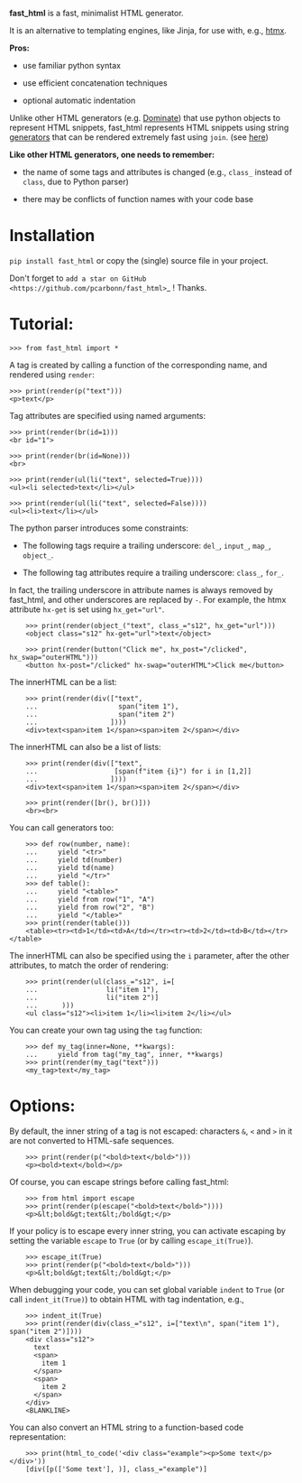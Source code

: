 **fast_html** is a fast, minimalist HTML generator.


It is an alternative to templating engines, like Jinja,
for use with, e.g., [htmx](https://htmx.org/).

**Pros:**

- use familiar python syntax

- use efficient concatenation techniques

- optional automatic indentation

Unlike other HTML generators (e.g. [Dominate](https://pypi.org/project/dominate/)) that use python objects to represent HTML snippets,
fast_html represents HTML snippets using string [generators](https://docs.python.org/3/glossary.html#term-generator)
that can be rendered extremely fast using `join`.
(see [here](https://python.plainenglish.io/concatenating-strings-efficiently-in-python-9bfc8e8d6f6e))

**Like other HTML generators, one needs to remember:**

- the name of some tags and attributes is changed (e.g., `class_` instead of `class`, due to Python parser)

- there may be conflicts of function names with your code base


Installation
============
`pip install fast_html` or copy the (single) source file in your project.

Don't forget to `add a star on GitHub <https://github.com/pcarbonn/fast_html>`_ ! Thanks.


Tutorial:
=========

```pycon
>>> from fast_html import *
```

A tag is created by calling a function of the corresponding name,
and rendered using `render`:

```pycon
>>> print(render(p("text")))
<p>text</p>
```

Tag attributes are specified using named arguments:

```pycon
>>> print(render(br(id=1)))
<br id="1">

>>> print(render(br(id=None)))
<br>

>>> print(render(ul(li("text", selected=True))))
<ul><li selected>text</li></ul>

>>> print(render(ul(li("text", selected=False))))
<ul><li>text</li></ul>
```

The python parser introduces some constraints:

- The following tags require a trailing underscore: `del_`, `input_`, `map_`, `object_`.

- The following tag attributes require a trailing underscore: `class_`, `for_`.

In fact, the trailing underscore in attribute names is always removed by fast_html,
and other underscores are replaced by `-`.
For example, the htmx attribute `hx-get` is set using `hx_get="url"`.

```pycon
    >>> print(render(object_("text", class_="s12", hx_get="url")))
    <object class="s12" hx-get="url">text</object>

    >>> print(render(button("Click me", hx_post="/clicked", hx_swap="outerHTML")))
    <button hx-post="/clicked" hx-swap="outerHTML">Click me</button>
```

The innerHTML can be a list:

```pycon
    >>> print(render(div(["text",
    ...                    span("item 1"),
    ...                    span("item 2")
    ...                  ])))
    <div>text<span>item 1</span><span>item 2</span></div>
```

The innerHTML can also be a list of lists:

```pycon
    >>> print(render(div(["text",
    ...                   [span(f"item {i}") for i in [1,2]]
    ...                  ])))
    <div>text<span>item 1</span><span>item 2</span></div>

    >>> print(render([br(), br()]))
    <br><br>
```

You can call generators too:

```pycon
    >>> def row(number, name):
    ...     yield "<tr>"
    ...     yield td(number)
    ...     yield td(name)
    ...     yield "</tr>"
    >>> def table():
    ...     yield "<table>"
    ...     yield from row("1", "A")
    ...     yield from row("2", "B")
    ...     yield "</table>"
    >>> print(render(table()))
    <table><tr><td>1</td><td>A</td></tr><tr><td>2</td><td>B</td></tr></table>
```

The innerHTML can also be specified using the `i` parameter,
after the other attributes, to match the order of rendering:

```pycon
    >>> print(render(ul(class_="s12", i=[
    ...                 li("item 1"),
    ...                 li("item 2")]
    ...      )))
    <ul class="s12"><li>item 1</li><li>item 2</li></ul>
```

You can create your own tag using the `tag` function:

```pycon
    >>> def my_tag(inner=None, **kwargs):
    ...     yield from tag("my_tag", inner, **kwargs)
    >>> print(render(my_tag("text")))
    <my_tag>text</my_tag>
```

Options:
========

By default, the inner string of a tag is not escaped:
characters `&`, `<` and `>` in it are not converted to HTML-safe sequences.

```pycon
    >>> print(render(p("<bold>text</bold>")))
    <p><bold>text</bold></p>
```

Of course, you can escape strings before calling fast_html:

```pycon
    >>> from html import escape
    >>> print(render(p(escape("<bold>text</bold>"))))
    <p>&lt;bold&gt;text&lt;/bold&gt;</p>
```

If your policy is to escape every inner string,
you can activate escaping by setting the variable `escape` to `True`
(or by calling `escape_it(True)`).

```pycon
    >>> escape_it(True)
    >>> print(render(p("<bold>text</bold>")))
    <p>&lt;bold&gt;text&lt;/bold&gt;</p>
```

When debugging your code, you can set global variable `indent` to `True`
(or call `indent_it(True)`) to obtain HTML with tag indentation, e.g.,

```pycon
    >>> indent_it(True)
    >>> print(render(div(class_="s12", i=["text\n", span("item 1"), span("item 2")])))
    <div class="s12">
      text
      <span>
        item 1
      </span>
      <span>
        item 2
      </span>
    </div>
    <BLANKLINE>
```

You can also convert an HTML string to a function-based code representation:

```pycon
    >>> print(html_to_code('<div class="example"><p>Some text</p></div>'))
    [div([p(['Some text'], )], class_="example")]
```

